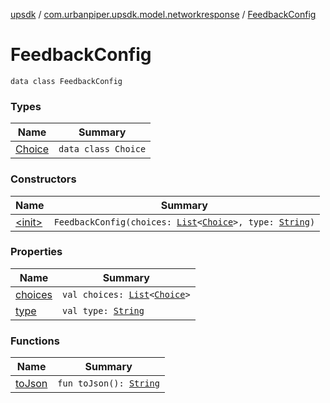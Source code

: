 [upsdk](../../index.md) / [com.urbanpiper.upsdk.model.networkresponse](../index.md) / [FeedbackConfig](./index.md)

# FeedbackConfig

`data class FeedbackConfig`

### Types

| Name | Summary |
|---|---|
| [Choice](-choice/index.md) | `data class Choice` |

### Constructors

| Name | Summary |
|---|---|
| [&lt;init&gt;](-init-.md) | `FeedbackConfig(choices: `[`List`](https://kotlinlang.org/api/latest/jvm/stdlib/kotlin.collections/-list/index.html)`<`[`Choice`](-choice/index.md)`>, type: `[`String`](https://kotlinlang.org/api/latest/jvm/stdlib/kotlin/-string/index.html)`)` |

### Properties

| Name | Summary |
|---|---|
| [choices](choices.md) | `val choices: `[`List`](https://kotlinlang.org/api/latest/jvm/stdlib/kotlin.collections/-list/index.html)`<`[`Choice`](-choice/index.md)`>` |
| [type](type.md) | `val type: `[`String`](https://kotlinlang.org/api/latest/jvm/stdlib/kotlin/-string/index.html) |

### Functions

| Name | Summary |
|---|---|
| [toJson](to-json.md) | `fun toJson(): `[`String`](https://kotlinlang.org/api/latest/jvm/stdlib/kotlin/-string/index.html) |
